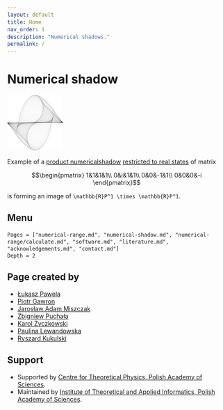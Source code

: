 ```yaml
---
layout: default
title: Home
nav_order: 1
description: "Numerical shadows."
permalink: /
---
```

# Numerical shadow

![Example of a numerical shadow](assets/logo.png)

Example of a [product numericalshadow](numerical-shadow/generalizations/restricted-numerical-shadow/product-numerical-shadow)
[restricted to real states](numerical-shadow/generalizations/restricted-numerical-shadow/real-numerical-shadow)
of matrix
```math
\begin{pmatrix}
1&1&1&1\\
0&i&1&1\\
0&0&-1&1\\
0&0&0&-i
\end{pmatrix}
``` 
is forming an image of ``\mathbb{R}P^1 \times \mathbb{R}P^1``. 

## Menu

```@contents
Pages = ["numerical-range.md", "numerical-shadow.md", "numerical-range/calculate.md", "software.md", "literature.md", "acknowledgements.md", "contact.md"]
Depth = 2
```

## Page created by
* [Łukasz Pawela](https://www.iitis.pl/en/person/lpawela)
* [Piotr Gawron](https://pgawron.github.io)
* [Jarosław Adam Miszczak](https://www.iitis.pl/en/person/jmiszczak)
* [Zbigniew Puchała](https://www.iitis.pl/en/person/zpuchala)
* [Karol Życzkowski](http://chaos.if.uj.edu.pl/~karol/)
* [Paulina Lewandowska](https://www.iitis.pl/en/node/2654)
* [Ryszard Kukulski](https://iitis.pl/en/node/2619)


## Support
* Supported by [Centre for Theoretical Physics, Polish Academy of Sciences](http://www.cft.edu.pl/en/).
* Maintained by [Institute of Theoretical and Applied Informatics, Polish Academy of Sciences](http://www.iitis.pl/en/).
